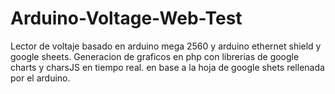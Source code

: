 # Arduino-Voltage-Web-Test
Lector de voltaje basado en arduino mega 2560 y arduino ethernet shield y google sheets.
Generacion de graficos en php con librerias de google charts y charsJS en tiempo real. en base a la hoja de google shets rellenada por el arduino.
